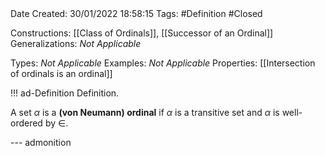 <br />
<br />

Date Created: 30/01/2022 18:58:15
Tags: #Definition #Closed 

Constructions: [[Class of Ordinals]], [[Successor of an Ordinal]]
Generalizations: _Not Applicable_

Types: _Not Applicable_
Examples: _Not Applicable_
Properties: [[Intersection of ordinals is an ordinal]]

!!! ad-Definition Definition.

A set $\alpha$ is a **(von Neumann) ordinal** if $\alpha$ is a transitive set and $\alpha$ is well-ordered by $\in$.

--- admonition

